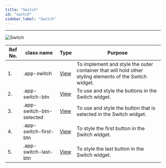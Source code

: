 ```yaml
---
title: "Switch"
id: "switch"
sidebar_label: "Switch"
---
```

---


![Switch](/learn/assets/react-native-styles/switch.png)

| Ref No. | class name  | Type | Purpose |
| ---- |-----------|---------|---------|
| 1. |.app-switch| [View](/learn/react-native/widgets/view) | To implement and style the outer container that will hold other styling elements of the Switch widget.|
| 2. |.app-switch-btn| [View](/learn/react-native/widgets/view) | To use and style the buttons in the  Switch widget.|
| 3. |.app-switch-btn-selected| [View](/learn/react-native/widgets/view) | To use and style the button that is selected in the Switch widget.|
| 4. |.app-switch-first-btn| [View](/learn/react-native/widgets/view) | To style the first button in the Switch widget.|
| 5. |.app-switch-last-btn| [View](/learn/react-native/widgets/view) | To style the last button in the Switch widget.|
